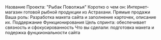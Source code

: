 Название Проекта: "Рыбак Поволжья"
Коротко о чем он: Интернет-магазин готовой рыбной продукции из Астрахани. Прямые продажи 
Ваша роль: Разработка макета сайта и заполнение карточек, описание их. Поддержание Функционирования 
Цель спринта: обеспечивает связность и сфокусированность 
Что вы сделали: подготовка макета и подержка фунцкиональности сайта